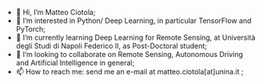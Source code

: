 - 👋 Hi, I’m Matteo Ciotola;
- 👀 I’m interested in Python/ Deep Learning, in particular TensorFlow and PyTorch;
- 🌱 I’m currently learning Deep Learning for Remote Sensing, at Università degli Studi di Napoli Federico II, as Post-Doctoral student;
- 💞️ I’m looking to collaborate on Remote Sensing, Autonomous Driving and Artificial Intelligence in general;
- 📫 How to reach me: send me an e-mail at matteo.ciotola[at]unina.it ;

<!---
matciotola/matciotola is a ✨ special ✨ repository because its `README.md` (this file) appears on your GitHub profile.
You can click the Preview link to take a look at your changes.
--->
